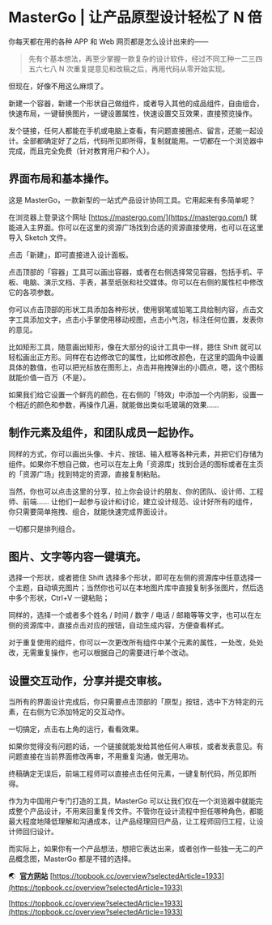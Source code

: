 # MasterGo | 让产品原型设计轻松了 N 倍
你每天都在用的各种 APP 和 Web 网页都是怎么设计出来的—— 

> 先有个基本想法，再至少掌握一款复杂的设计软件，经过不同工种一二三四五六七八 N 次重复提意见和改稿之后，再用代码从零开始实现。 

但现在，好像不用这么麻烦了。 

新建一个容器，新建一个形状自己做组件，或者导入其他的成品组件，自由组合，快速布局，一键替换图片，一键设置属性，快速设置交互效果，直接预览操作。

发个链接，任何人都能在手机或电脑上查看，有问题直接圈点、留言，还能一起设计。全部都确定好了之后，代码所见即所得，复制就能用。一切都在一个浏览器中完成，而且完全免费（针对教育用户和个人）。

## 界面布局和基本操作。

这是 MasterGo，一款新型的一站式产品设计协同工具。它用起来有多简单呢？ 

在浏览器上登录这个网址 [https://mastergo.com/](https://mastergo.com/) 就能进入主界面。你可以在这里的资源广场找到合适的资源直接使用，也可以在这里导入 Sketch 文件。

点击「新建」，即可直接进入设计面板。 

点击顶部的「容器」工具可以画出容器，或者在右侧选择常见容器，包括手机、平板、电脑、演示文档、手表，甚至纸张和社交媒体。你可以在右侧的属性栏中修改它的各项参数。

你可以点击顶部的形状工具添加各种形状，使用钢笔或铅笔工具绘制内容，点击文字工具添加文字，点击小手掌使用移动视图，点击小气泡，标注任何位置，发表你的意见。 

比如矩形工具，随意画出矩形，像在大部分的设计工具中一样，摁住 Shift 就可以轻松画出正方形。同样在右边修改它的属性，比如修改颜色，在这里的圆角中设置具体的数值，也可以把光标放在图形上，点击并拖拽弹出的小圆点，嗯，这个图标就能价值一百万（不是）。 

如果我们给它设置一个鲜亮的颜色，在右侧的「特效」中添加一个内阴影，设置一个相近的颜色和参数，再操作几遍，就能做出类似毛玻璃的效果……

## 制作元素及组件，和团队成员一起协作。

同样的方式，你可以画出头像、卡片、按钮、输入框等各种元素，并把它们存储为组件。如果你不想自己做，也可以在左上角「资源库」找到合适的图标或者在主页的「资源广场」找到特定的资源，直接复制粘贴。  

当然，你也可以点击这里的分享，拉上你会设计的朋友、你的团队、设计师、工程师、前端…… 让他们一起参与设计和讨论，建立设计规范、设计好所有的组件，你只需要简单拖拽、组合，就能快速完成界面设计。 

一切都只是排列组合。

## 图片、文字等内容一键填充。

选择一个形状，或者摁住 Shift 选择多个形状，即可在左侧的资源库中任意选择一个主题，自动填充图片；当然你也可以在本地图片库中直接复制多张图片，然后选中多个形状，Ctrl+V 一键粘贴；

同样的，选择一个或者多个姓名 / 时间 / 数字 / 电话 / 邮箱等等文字，也可以在左侧的资源库中，直接点击对应的按钮，自动生成内容，方便查看样式。 

对于重复使用的组件，你可以一次更改所有组件中某个元素的属性，一处改，处处改，无需重复操作，也可以根据自己的需要进行单个改动。

## 设置交互动作，分享并提交审核。

当所有的界面设计完成后，你只需要点击顶部的「原型」按钮，选中下方特定的元素，在右侧为它添加特定的交互动作。 

一切搞定，点击右上角的运行，看看效果。 

如果你觉得没有问题的话，一个链接就能发给其他任何人审核，或者发表意见。有问题直接在当前界面修改再审，不用重复沟通，做无用功。 

终稿确定无误后，前端工程师可以直接点击任何元素，一键复制代码，所见即所得。 

作为为中国用户专门打造的工具，MasterGo 可以让我们仅在一个浏览器中就能完成整个产品设计，不用来回重复传文件。不管你在设计流程中担任哪种角色，都能最大程度地降低理解和沟通成本，让产品经理回归产品，让工程师回归工程，让设计师回归设计。 

而实际上，如果你有一个产品想法，想把它表达出来，或者创作一些独一无二的产品概念图，MasterGo 都是不错的选择。

🌏  [**官方网站**](https://mastergo.com/) 
 [https://topbook.cc/overview?selectedArticle=1933](https://topbook.cc/overview?selectedArticle=1933)

 [https://topbook.cc/overview?selectedArticle=1933](https://topbook.cc/overview?selectedArticle=1933)
